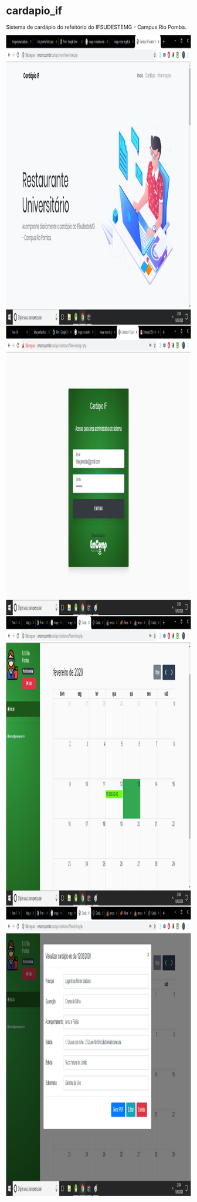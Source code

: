 # cardapio_if
Sistema de cardápio do refeitório do IFSUDESTEMG - Campus Rio Pomba.

<img src="https://github.com/thiagomotax/cardapio_if/blob/master/foto1.png" width="800" height="790">
<img src="https://github.com/thiagomotax/cardapio_if/blob/master/foto2.png" width="800" height="790">
<img src="https://github.com/thiagomotax/cardapio_if/blob/master/foto3.png" width="800" height="790">
<img src="https://github.com/thiagomotax/cardapio_if/blob/master/foto4.png" width="800" height="790">

